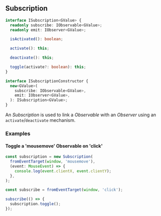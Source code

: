 ## Subscription

```ts
interface ISubscription<GValue> {
  readonly subscribe: IObservable<GValue>;
  readonly emit: IObserver<GValue>;

  isActivated(): boolean;

  activate(): this;

  deactivate(): this;

  toggle(activate?: boolean): this;
}
```

```ts
interface ISubscriptionConstructor {
  new<GValue>(
    subscribe: IObservable<GValue>,
    emit: IObserver<GValue>,
  ): ISubscription<GValue>;
}
```

An *Subscription* is used to link a *Observable* with an *Observer* using an `activate`/`deactivate`
mechanism.

### Examples

#### Toggle a 'mousemove' Observable on 'click'

```ts
const subscription = new Subscription(
  fromEventTarget(window, 'mousemove'),
  (event: MouseEvent) => {
    console.log(event.clientX, event.clientY);
  },
);

const subscribe = fromEventTarget(window, 'click');

subscribe(() => {
  subscription.toggle();
});
```

